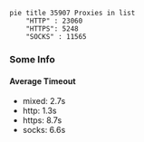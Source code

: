 
```mermaid
pie title 35907 Proxies in list
    "HTTP" : 23060
    "HTTPS": 5248
    "SOCKS" : 11565
```

### Some Info
#### Average Timeout

- mixed: 2.7s
- http: 1.3s
- https: 8.7s
- socks: 6.6s
